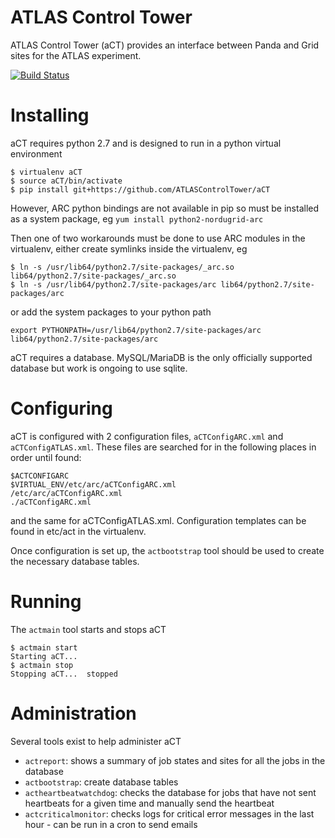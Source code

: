 # ATLAS Control Tower

ATLAS Control Tower (aCT) provides an interface between Panda and Grid sites for the ATLAS experiment.

[![Build Status](https://travis-ci.com/ATLASControlTower/aCT.svg?branch=master)](https://travis-ci.com/ATLASControlTower/aCT)

# Installing

aCT requires python 2.7 and is designed to run in a python virtual environment
```
$ virtualenv aCT
$ source aCT/bin/activate
$ pip install git+https://github.com/ATLASControlTower/aCT
```
However, ARC python bindings are not available in pip so must be installed as a system package, eg `yum install python2-nordugrid-arc`

Then one of two workarounds must be done to use ARC modules in the virtualenv, either create symlinks inside the virtualenv, eg
```
$ ln -s /usr/lib64/python2.7/site-packages/_arc.so lib64/python2.7/site-packages/_arc.so
$ ln -s /usr/lib64/python2.7/site-packages/arc lib64/python2.7/site-packages/arc
```
or add the system packages to your python path
```
export PYTHONPATH=/usr/lib64/python2.7/site-packages/arc lib64/python2.7/site-packages/arc
```
aCT requires a database. MySQL/MariaDB is the only officially supported database but work is ongoing to use sqlite.

# Configuring

aCT is configured with 2 configuration files, `aCTConfigARC.xml` and `aCTConfigATLAS.xml`. These files are searched for in the following places in order until found:
```
$ACTCONFIGARC
$VIRTUAL_ENV/etc/arc/aCTConfigARC.xml
/etc/arc/aCTConfigARC.xml
./aCTConfigARC.xml
```
and the same for aCTConfigATLAS.xml. Configuration templates can be found in etc/act in the virtualenv.

Once configuration is set up, the `actbootstrap` tool should be used to create the necessary database tables.

# Running

The `actmain` tool starts and stops aCT
```
$ actmain start
Starting aCT... 
$ actmain stop
Stopping aCT...  stopped
```

# Administration

Several tools exist to help administer aCT

- `actreport`: shows a summary of job states and sites for all the jobs in the database
- `actbootstrap`: create database tables
- `actheartbeatwatchdog`: checks the database for jobs that have not sent heartbeats for a given time and manually send the heartbeat
- `actcriticalmonitor`: checks logs for critical error messages in the last hour - can be run in a cron to send emails

